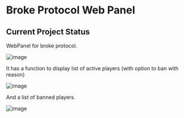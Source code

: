 
# Broke Protocol Web Panel



## Current Project Status


WebPanel for broke protocol.

![image](https://user-images.githubusercontent.com/124439381/216813637-48071a14-1bcc-43f1-bf05-3033367f37e6.png)



It has a function to display list of active players (with option to ban with reason)

![image](https://user-images.githubusercontent.com/124439381/216813388-84832cb7-eb8b-41f1-9cc7-612d57571dee.png)


And a list of banned players.

![image](https://user-images.githubusercontent.com/124439381/216813412-e88494bd-7a43-4e59-a248-93709e3215df.png)


